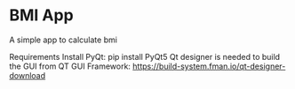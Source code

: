 # BMI App
A simple app to calculate bmi


Requirements
Install PyQt: pip install PyQt5
Qt designer is needed to build the GUI from QT GUI Framework: https://build-system.fman.io/qt-designer-download
